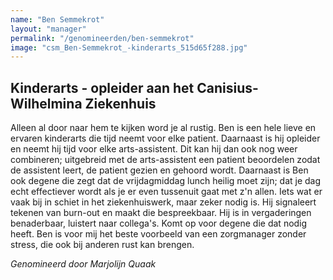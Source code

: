 ```yaml
---
name: "Ben Semmekrot"
layout: "manager"
permalink: "/genomineerden/ben-semmekrot"
image: "csm_Ben-Semmekrot_-kinderarts_515d65f288.jpg"
---
```

## Kinderarts - opleider aan het Canisius-Wilhelmina Ziekenhuis
Alleen al door naar hem te kijken word je al rustig. Ben is een hele lieve en ervaren kinderarts die tijd neemt voor elke patient. Daarnaast is hij opleider en neemt hij tijd voor elke arts-assistent. Dit kan hij dan ook nog weer combineren; uitgebreid met de arts-assistent een patient beoordelen zodat de assistent leert, de patient gezien en gehoord wordt. Daarnaast is Ben ook degene die zegt dat de vrijdagmiddag lunch heilig moet zijn; dat je dag echt effectiever wordt als je er even tussenuit gaat met z'n allen. Iets wat er vaak bij in schiet in het ziekenhuiswerk, maar zeker nodig is. Hij signaleert tekenen van burn-out en maakt die bespreekbaar. Hij is in vergaderingen benaderbaar, luistert naar collega's. Komt op voor degene die dat nodig heeft. Ben is voor mij het beste voorbeeld van een zorgmanager zonder stress, die ook bij anderen rust kan brengen.

_Genomineerd door Marjolijn Quaak_
